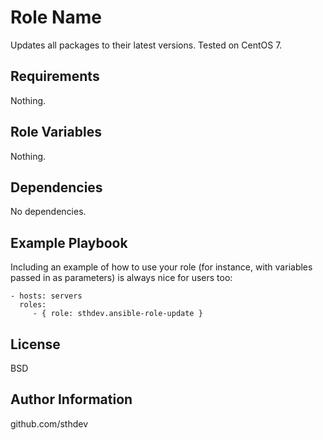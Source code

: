 Role Name
=========

Updates all packages to their latest versions. Tested on CentOS 7.

Requirements
------------

Nothing.

Role Variables
--------------

Nothing.

Dependencies
------------

No dependencies.

Example Playbook
----------------

Including an example of how to use your role (for instance, with variables passed in as parameters) is always nice for users too:

    - hosts: servers
      roles:
         - { role: sthdev.ansible-role-update }

License
-------

BSD

Author Information
------------------

github.com/sthdev